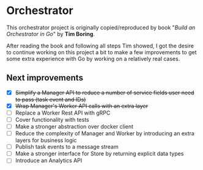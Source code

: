 # Orchestrator

This orchestrator project is originally copied/reproduced by book "_Build an Orchestrator in Go_" by **Tim Boring**.  

After reading the book and following all steps Tim showed, I got the desire to continue working on this project a bit to 
make a few improvements to get some extra experience with Go by working on a relatively real cases.  


## Next improvements
* [X] ~~Simplify a Manager API to reduce a number of service fields user need to pass (task event and IDs)~~
* [X] ~~Wrap Manager's Worker API calls with an extra layer~~
* [ ] Replace a Worker Rest API with gRPC
* [ ] Cover functionality with tests
* [ ] Make a stronger abstraction over docker client
* [ ] Reduce the complexity of Manager and Worker by introducing an extra layers for business logic
* [ ] Publish task events to a message stream
* [ ] Make a stronger interface for Store by returning explicit data types
* [ ] Introduce an Analytics API
